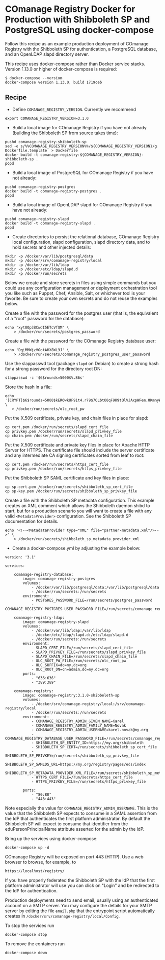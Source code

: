 <!--
COmanage Registry Docker documentation

Portions licensed to the University Corporation for Advanced Internet
Development, Inc. ("UCAID") under one or more contributor license agreements.
See the NOTICE file distributed with this work for additional information
regarding copyright ownership.

UCAID licenses this file to you under the Apache License, Version 2.0
(the "License"); you may not use this file except in compliance with the
License. You may obtain a copy of the License at:

http://www.apache.org/licenses/LICENSE-2.0

Unless required by applicable law or agreed to in writing, software
distributed under the License is distributed on an "AS IS" BASIS,
WITHOUT WARRANTIES OR CONDITIONS OF ANY KIND, either express or implied.
See the License for the specific language governing permissions and
limitations under the License.
-->

# COmanage Registry Docker for Production with Shibboleth SP and PostgreSQL using docker-compose

Follow this recipe as an example production deployment of COmanage Registry
with the Shibboleth SP for authentication, a PostgreSQL database, and
an OpenLDAP slapd directory server. 

This recipe uses docker-compose rather than Docker service stacks. Version
1.13.0 or higher of docker-compose is required:

```
$ docker-compose --version
docker-compose version 1.13.0, build 1719ceb
```

## Recipe

* Define `COMANAGE_REGISTRY_VERSION`. Currently we recommend

```
export COMANAGE_REGISTRY_VERSION=3.1.0
```

* Build a local image for COmanage Registry if you have not already (building the
  Shibboleth SP from source takes time):

```
pushd comanage-registry-shibboleth-sp
sed -e s/%%COMANAGE_REGISTRY_VERSION%%/${COMANAGE_REGISTRY_VERSION}/g Dockerfile.template  > Dockerfile
docker build -t comanage-registry:${COMANAGE_REGISTRY_VERSION}-shibboleth-sp .
popd
```

* Build a local image of PostgreSQL for COmanage Registry if you have not already:

```
pushd comanage-registry-postgres
docker build -t comanage-registry-postgres .
popd
```

* Build a local image of OpenLDAP slapd for COmanage Registry if you have not already:

```
pushd comanage-registry-slapd
docker build -t comanage-registry-slapd .
popd
```

* Create directories to persist the relational database, COmanage Registry
local configuration, slapd configuration, slapd directory data, and to
hold secrets and other injected details:
```
mkdir -p /docker/var/lib/postgresql/data
mkdir -p /docker/srv/comanage-registry/local
mkdir -p /docker/var/lib/ldap
mkdir -p /docker/etc/ldap/slapd.d
mkdir -p /docker/run/secrets
```

Below we create and store secrets in files using simple commands but you 
could use any configuration management or deployment orchestration tool
you like such as Puppet, Chef, Ansible, Salt, or whichever tool is your
favorite. Be sure to create your own secrets and do not reuse the examples
below.

Create a file with the password for the postgres user (that is, the 
equivalent of a "root" password for the database):

```
echo 'xyt8Op3BCwdI5ETcVfQM' \
    > /docker/run/secrets/postgres_password
```

Create a file with the password for the COmanage Registry database user:

```
echo 'DqiMMWjzVOotAHX8WL9J' \
    > /docker/run/secrets/comanage_registry_postgres_user_password
```

Use the slappasswd tool (package `slapd` on Debian) to create a strong hash for a strong
password for the directory root DN:

```
slappasswd -c '$6$rounds=5000$%.86s'
```

Store the hash in a file:

```
echo '{CRYPT}$6$rounds=5000$kER6wkUF91t4.r79$7OLbtO0qF9K9tQlVJAxpWFem.0KmnyWn1/1K0sVSEQELRuj87sc7GtJT7HpWBr8JfZHlbsG9ifrqN6EmJchQ8/' \
   > /docker/run/secrets/olc_root_pw
```

Put the X.509 certificate, private key, and chain files in place for slapd:

```
cp cert.pem /docker/run/secrets/slapd_cert_file
cp privkey.pem /docker/run/secrets/slapd_privkey_file
cp chain.pem /docker/run/secrets/slapd_chain_file
```

Put the X.509 certificate and private key files in place
for Apache HTTP Server for HTTPS. The certificate file should
include the server certificate and any intermediate CA signing 
certificates sorted from leaf to root:

```
cp cert.pem /docker/run/secrets/https_cert_file
cp privkey.pem /docker/run/secrets/https_privkey_file
```

Put the Shibboleth SP SAML certificate and key files in place:

```
cp sp-cert.pem /docker/run/secrets/shibboleth_sp_cert_file
cp sp-key.pem /docker/run/secrets/shibboleth_sp_privkey_file
```

Create a file with the Shibboleth SP metadata configuration. This example
creates an XML comment which allows the Shibboleth daemon shibd to start,
but for a production scenario you will want to create a file with any
valid `<MetadataProvider>` configuration. See the Shibboleth SP documentation
for details.

```
echo '<!--<MetadataProvider type="XML" file="partner-metadata.xml"/>-->' \
    > /docker/run/secrets/shibboleth_sp_metadata_provider_xml
```

* Create a docker-compose.yml by adjusting the example below:

```
version: '3.1'

services:

    comanage-registry-database:
        image: comanage-registry-postgres
        volumes:
            - /docker/var/lib/postgresql/data:/var/lib/postgresql/data
            - /docker/run/secrets:/run/secrets
        environment:
            - POSTGRES_PASSWORD_FILE=/run/secrets/postgres_password
            - COMANAGE_REGISTRY_POSTGRES_USER_PASSWORD_FILE=/run/secrets/comanage_registry_postgres_user_password

    comanage-registry-ldap:
        image: comanage-registry-slapd
        volumes:
            - /docker/var/lib/ldap:/var/lib/ldap
            - /docker/etc/ldap/slapd.d:/etc/ldap/slapd.d
            - /docker/run/secrets:/run/secrets
        environment:
            - SLAPD_CERT_FILE=/run/secrets/slapd_cert_file
            - SLAPD_PRIVKEY_FILE=/run/secrets/slapd_privkey_file
            - SLAPD_CHAIN_FILE=/run/secrets/slapd_chain_file
            - OLC_ROOT_PW_FILE=/run/secrets/olc_root_pw
            - OLC_SUFFIX=dc=my,dc=org
            - OLC_ROOT_DN=cn=admin,dc=my,dc=org
        ports:
            - "636:636"
            - "389:389"

    comanage-registry:
        image: comanage-registry:3.1.0-shibboleth-sp
        volumes:
            - /docker/srv/comanage-registry/local:/srv/comanage-registry/local
            - /docker/run/secrets:/run/secrets
        environment:
            - COMANAGE_REGISTRY_ADMIN_GIVEN_NAME=Karel
            - COMANAGE_REGISTRY_ADMIN_FAMILY_NAME=Novak
            - COMANAGE_REGISTRY_ADMIN_USERNAME=karel.novak@my.org
            - COMANAGE_REGISTRY_DATABASE_USER_PASSWORD_FILE=/run/secrets/comanage_registry_postgres_user_password
            - SHIBBOLETH_SP_ENTITY_ID=https://my.org/shibboleth
            - SHIBBOLETH_SP_CERT=/run/secrets/shibboleth_sp_cert_file
            - SHIBBOLETH_SP_PRIVKEY=/run/secrets/shibboleth_sp_privkey_file
            - SHIBBOLETH_SP_SAMLDS_URL=https://my.org/registry/pages/eds/index
            - SHIBBOLETH_SP_METADATA_PROVIDER_XML_FILE=/run/secrets/shibboleth_sp_metadata_provider_xml
            - HTTPS_CERT_FILE=/run/secrets/https_cert_file
            - HTTPS_PRIVKEY_FILE=/run/secrets/https_privkey_file

        ports:
            - "80:80"
            - "443:443"
```

Note especially the value for `COMANAGE_REGISTRY_ADMIN_USERNAME`.
This is the value that the Shibboleth SP expects to consume in a SAML
assertion from the IdP that authenticates the first platform administrator.
By default the Shibboleth SP will expect to consume that identifier
from the eduPersonPrincipalName attribute asserted for the admin by the IdP.

Bring up the services using docker-compose:

```
docker-compose up -d
```

COmanage Registry will be exposed on port 443 (HTTP). Use a web browser
to browse, for example, to

```
https://localhost/registry/
```

If you have properly federated the Shibboleth SP with the IdP that the
first platform administrator will use you can click on "Login" and be
redirected to the IdP for authentication.

Production deployments need to send email, usually using an authenticated
account on a SMTP server. You may configure the details for your SMTP server
by editing the file `email.php` that the entrypoint script automatically
creates in `/docker/srv/comanage-registry/local/Config`.

To stop the services run

```
docker-compose stop
```

To remove the containers run

```
docker-compose down
```

